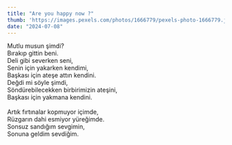 ```yaml
---
title: "Are you happy now ?"
thumb: 'https://images.pexels.com/photos/1666779/pexels-photo-1666779.jpeg'
date: "2024-07-08"
---
```

Mutlu musun şimdi?
<br />
Bırakıp gittin beni.
<br />
Deli gibi severken seni,
<br />
Senin için yakarken kendimi,
<br />
Başkası için ateşe attın kendini.
<br />
Değdi mi söyle şimdi,
<br />
Söndürebilecekken birbirimizin ateşini,
<br />
Başkası için yakmana kendini.
<br />
<br />
Artık fırtınalar kopmuyor içimde,
<br />
Rüzgarın dahi esmiyor yüreğimde.
<br />
Sonsuz sandığım sevgimin,
<br />
Sonuna geldim sevdiğim.
<br />
